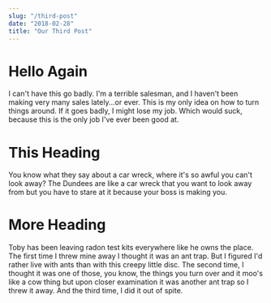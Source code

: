 ```yaml
---
slug: "/third-post"
date: "2018-02-28"
title: "Our Third Post"
---
```


# Hello Again

I can't have this go badly. I'm a terrible salesman, and I haven't been making very many sales lately...or ever. This is my only idea on how to turn things around. If it goes badly, I might lose my job. Which would suck, because this is the only job I've ever been good at.

# This Heading

You know what they say about a car wreck, where it's so awful you can't look away? The Dundees are like a car wreck that you want to look away from but you have to stare at it because your boss is making you.

# More Heading

Toby has been leaving radon test kits everywhere like he owns the place. The first time I threw mine away I thought it was an ant trap. But I figured I'd rather live with ants than with this creepy little disc. The second time, I thought it was one of those, you know, the things you turn over and it moo's like a cow thing but upon closer examination it was another ant trap so I threw it away. And the third time, I did it out of spite.
